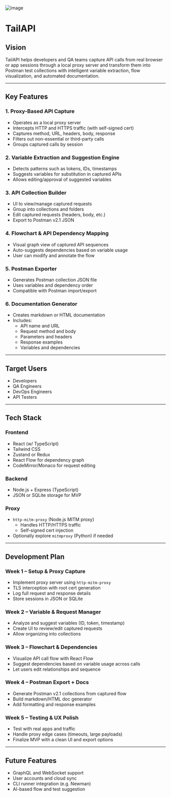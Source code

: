 ![image](https://github.com/user-attachments/assets/ada2838f-3e70-49f7-a5c7-ae8cd9753466)


# TailAPI

## Vision

TailAPI helps developers and QA teams capture API calls from real browser or app sessions through a local proxy server and transform them into Postman test collections with intelligent variable extraction, flow visualization, and automated documentation.

---

## Key Features

### 1. Proxy-Based API Capture

- Operates as a local proxy server
- Intercepts HTTP and HTTPS traffic (with self-signed cert)
- Captures method, URL, headers, body, response
- Filters out non-essential or third-party calls
- Groups captured calls by session

### 2. Variable Extraction and Suggestion Engine

- Detects patterns such as tokens, IDs, timestamps
- Suggests variables for substitution in captured APIs
- Allows editing/approval of suggested variables

### 3. API Collection Builder

- UI to view/manage captured requests
- Group into collections and folders
- Edit captured requests (headers, body, etc.)
- Export to Postman v2.1 JSON

### 4. Flowchart & API Dependency Mapping

- Visual graph view of captured API sequences
- Auto-suggests dependencies based on variable usage
- User can modify and annotate the flow

### 5. Postman Exporter

- Generates Postman collection JSON file
- Uses variables and dependency order
- Compatible with Postman import/export

### 6. Documentation Generator

- Creates markdown or HTML documentation
- Includes:
  - API name and URL
  - Request method and body
  - Parameters and headers
  - Response examples
  - Variables and dependencies

---

## Target Users

- Developers
- QA Engineers
- DevOps Engineers
- API Testers

---

## Tech Stack

### Frontend

- React (w/ TypeScript)
- Tailwind CSS
- Zustand or Redux
- React Flow for dependency graph
- CodeMirror/Monaco for request editing

### Backend

- Node.js + Express (TypeScript)
- JSON or SQLite storage for MVP

### Proxy

- `http-mitm-proxy` (Node.js MITM proxy)
  - Handles HTTP/HTTPS traffic
  - Self-signed cert injection
- Optionally explore `mitmproxy` (Python) if needed

---

## Development Plan

### Week 1 – Setup & Proxy Capture

- Implement proxy server using `http-mitm-proxy`
- TLS interception with root cert generation
- Log full request and response details
- Store sessions in JSON or SQLite

### Week 2 – Variable & Request Manager

- Analyze and suggest variables (ID, token, timestamp)
- Create UI to review/edit captured requests
- Allow organizing into collections

### Week 3 – Flowchart & Dependencies

- Visualize API call flow with React Flow
- Suggest dependencies based on variable usage across calls
- Let users edit relationships and sequence

### Week 4 – Postman Export + Docs

- Generate Postman v2.1 collections from captured flow
- Build markdown/HTML doc generator
- Add formatting and response examples

### Week 5 – Testing & UX Polish

- Test with real apps and traffic
- Handle proxy edge cases (timeouts, large payloads)
- Finalize MVP with a clean UI and export options

---

## Future Features

- GraphQL and WebSocket support
- User accounts and cloud sync
- CLI runner integration (e.g. Newman)
- AI-based flow and test suggestion
